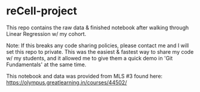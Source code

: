 # reCell-project

This repo contains the raw data & finished notebook after walking through Linear Regression w/ my cohort.   
  
Note: If this breaks any code sharing policies, please contact me and I will set this repo to private. This was the easiest & fastest way to share my code w/ my students, and it allowed me to give them a quick demo in 'Git Fundamentals' at the same time.

This notebook and data was provided from MLS #3 found here: https://olympus.greatlearning.in/courses/44502/

